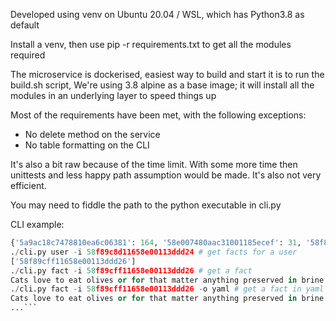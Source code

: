 Developed using venv on Ubuntu 20.04 / WSL, which has Python3.8 as default

Install a venv, then use pip -r requirements.txt to get all the modules required

The microservice is dockerised, easiest way to build and start it is to run the build.sh script,
We're using 3.8 alpine as a base image; it will install all the modules in an underlying layer to speed things up

Most of the requirements have been met, with the following exceptions:

* No delete method on the service
* No table formatting on the CLI

It's also a bit raw because of the time limit. With some more time then unittests and less happy path assumption would be made. It's also not very efficient.

You may need to fiddle the path to the python executable in cli.py

CLI example:

```./cli.py users # get list of users
{'5a9ac18c7478810ea6c06381': 164, '58e007480aac31001185ecef': 31, '58f89c8d11658e00113ddd24': 1, '595579027b77520020799430': 1, '596ea14ed4d9720020401f7b': 1, '5c7da4bd70008708fb17c88f': 1, '5cd42b40cfdf230015bd7a44': 1, '5cd86adb1dc6d50015ec2f07': 1, '5d9d4a4468a764001553b387': 1, '5e10d6e51c78ab0015bc5b14': 1, '5e19d99e1fd6150015fa7353': 1, '5ebbf5cd8046d0001777601f': 1, '5ec4a7d60c796a00174d7b25': 1, '5ec93c89e11bba0017c67e18': 1, '5ea977d1cd53d20017d7d8b2': 1}
./cli.py user -i 58f89c8d11658e00113ddd24 # get facts for a user
['58f89cff11658e00113ddd26']
./cli.py fact -i 58f89cff11658e00113ddd26 # get a fact
Cats love to eat olives or for that matter anything preserved in brine.
./cli.py fact -i 58f89cff11658e00113ddd26 -o yaml # get a fact in yaml
Cats love to eat olives or for that matter anything preserved in brine.
...```